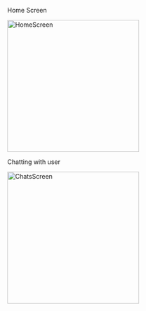 Home Screen

<img src="https://github.com/user-attachments/assets/34eb7a12-9ec9-4c5b-b3e1-240273af7fab" alt="HomeScreen" width="300"/>



Chatting with user

<img src="https://github.com/user-attachments/assets/ae6e51ab-f6f0-474a-a057-41ee4ded5eca" alt="ChatsScreen" width="300" />



